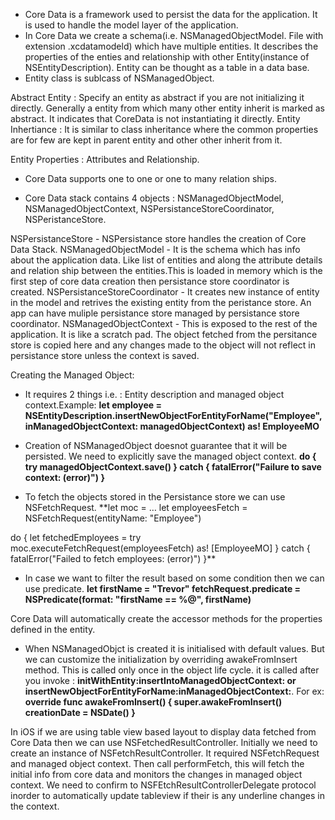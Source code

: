 - Core Data is a framework used to persist the data for the application. It is used to handle the model layer of the application.
- In Core Data we create a schema(i.e. NSManagedObjectModel. File with extension .xcdatamodeld) which have multiple entities. It describes the properties of the enties and relationship with other Entity(instance of NSEntityDescription). Entity can be thought as a table in a data base.
- Entity class is sublcass of NSManagedObject.

Abstract Entity : Specify an entity as abstract if you are not initializing it directly. Generally a entity from which many other entity inherit is marked as abstract. It indicates that CoreData is not instantiating it directly.
Entity Inhertiance : It is similar to class inheritance where the common properties are for few are kept in parent entity and other other inherit from it.

Entity Properties : Attributes and Relationship.
- Core Data supports one to one or one to many relation ships.

- Core Data stack contains 4 objects : NSManagedObjectModel, NSManagedObjectContext, NSPersistanceStoreCoordinator, NSPeristanceStore.

NSPersistanceStore - NSPersistance store handles the creation of Core Data Stack.
NSManagedObjectModel - It is the schema which has info about the application data. Like list of entities and along the attribute details and relation ship between the entities.This is loaded in memory which is the first step of core data creation then persistance store coordinator is created.
NSPersistanceStoreCoordinator - It creates new instance of entity in the model and retrives the existing entity from the peristance store. An app can have muliple persistance store managed by persistance store coordinator.
NSManagedObjectContext - This is exposed to the rest of the application. It is like a scratch pad. The object fetched from the persitance store is copied here and any changes made to the object will not reflect in persistance store unless the context is saved.

Creating the Managed Object:
- It requires 2 things i.e. : Entity description and managed object context.Example: 
**let employee = NSEntityDescription.insertNewObjectForEntityForName("Employee", inManagedObjectContext: managedObjectContext) as! EmployeeMO**


- Creation of NSManagedObject doesnot guarantee that it will be persisted. We need to explicitly save the managed object context.
**do {
    try managedObjectContext.save()
} catch {
    fatalError("Failure to save context: \(error)")
}**


- To fetch the objects stored in the Persistance store we can use NSFetchRequest.
**let moc = …
let employeesFetch = NSFetchRequest(entityName: "Employee")
 
do {
    let fetchedEmployees = try moc.executeFetchRequest(employeesFetch) as! [EmployeeMO]
} catch {
    fatalError("Failed to fetch employees: \(error)")
}**


- In case we want to filter the result based on some condition then we can use predicate.
**let firstName = "Trevor"
fetchRequest.predicate = NSPredicate(format: "firstName == %@", firstName)**

Core Data will automatically create the accessor methods for the properties defined in the entity.

- When NSManagedObjct is created it is initialised with default values. But we can customize the initialization by overriding awakeFromInsert method. This is called only once in the object life cycle. it is called after you invoke : **initWithEntity:insertIntoManagedObjectContext: or insertNewObjectForEntityForName:inManagedObjectContext:**.
For ex:
**override func awakeFromInsert() {
    super.awakeFromInsert()
    creationDate = NSDate()
}**


In iOS if we are using table view based layout to display data fetched from Core Data then we can use NSFetchedResultController.
Initially we need to create an instance of NSFetchResultController. It required NSFetchRequest and managed object context. Then call performFetch, this will fetch the initial info from core data and monitors the changes in managed object context.
We need to confirm to NSFEtchResultControllerDelegate protocol inorder to automatically update tableview if their is any underline changes in the context. 
